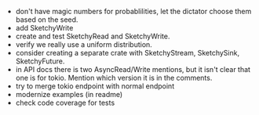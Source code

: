 - don't have magic numbers for probablilities, let the dictator choose them based on the seed.
- add SketchyWrite
- create and test SketchyRead and SketchyWrite.
- verify we really use a uniform distribution.
- consider creating a separate crate with SketchyStream, SketchySink, SketchyFuture.
- in API docs there is two AsyncRead/Write mentions, but it isn't clear that one is for tokio. Mention which version it is in the comments.
- try to merge tokio endpoint with normal endpoint
- modernize examples (in readme)
- check code coverage for tests
